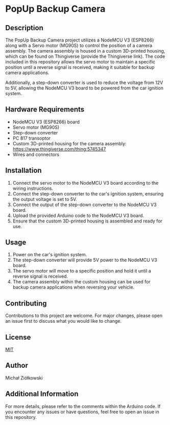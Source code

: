 # PopUp Backup Camera

## Description
The PopUp Backup Camera project utilizes a NodeMCU V3 (ESP8266) along with a Servo motor (MG90S) to control the position of a camera assembly. The camera assembly is housed in a custom 3D-printed housing, which can be found on Thingiverse (provide the Thingiverse link). The code included in this repository allows the servo motor to maintain a specific position until a reverse signal is received, making it suitable for backup camera applications.

Additionally, a step-down converter is used to reduce the voltage from 12V to 5V, allowing the NodeMCU V3 board to be powered from the car ignition system.

## Hardware Requirements
- NodeMCU V3 (ESP8266) board
- Servo motor (MG90S)
- Step-down converter
- PC 817 transoptor
- Custom 3D-printed housing for the camera assembly: https://www.thingiverse.com/thing:5745347
- Wires and connectors

## Installation
1. Connect the servo motor to the NodeMCU V3 board according to the wiring instructions.
2. Connect the step-down converter to the car's ignition system, ensuring the output voltage is set to 5V.
3. Connect the output of the step-down converter to the NodeMCU V3 board.
4. Upload the provided Arduino code to the NodeMCU V3 board.
5. Ensure that the custom 3D-printed housing is assembled and ready for use.

## Usage
1. Power on the car's ignition system.
2. The step-down converter will provide 5V power to the NodeMCU V3 board.
3. The servo motor will move to a specific position and hold it until a reverse signal is received.
4. The camera assembly within the custom housing can be used for backup camera applications when reversing your vehicle.

## Contributing
Contributions to this project are welcome. For major changes, please open an issue first to discuss what you would like to change.

## License
[MIT](LICENSE)
## Author
Michał Ziółkowski

## Additional Information
For more details, please refer to the comments within the Arduino code. If you encounter any issues or have questions, feel free to open an issue in this repository.
